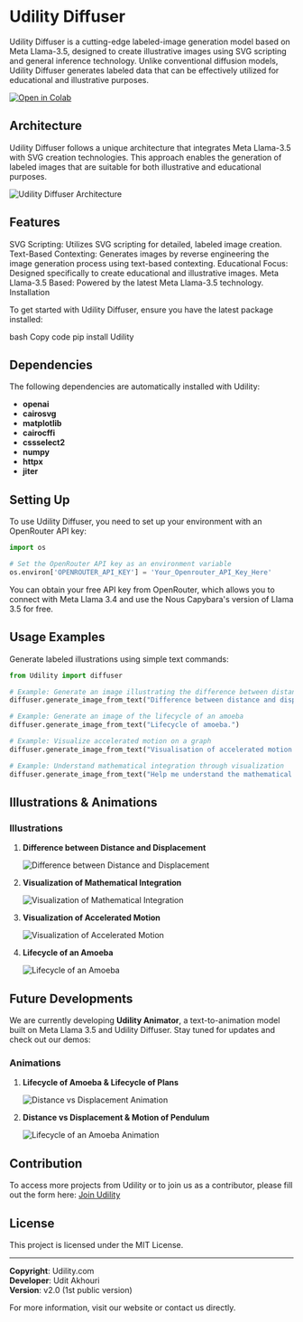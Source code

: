# Udility Diffuser

Udility Diffuser is a cutting-edge labeled-image generation model based on Meta Llama-3.5, designed to create illustrative images using SVG scripting and general inference technology. Unlike conventional diffusion models, Udility Diffuser generates labeled data that can be effectively utilized for educational and illustrative purposes.

[![Open in Colab](https://colab.research.google.com/assets/colab-badge.svg)](https://colab.research.google.com/drive/1KASVA0PPRX055eSEu3vALhBLJmXK_-m6?usp=sharing)


## Architecture

Udility Diffuser follows a unique architecture that integrates Meta Llama-3.5 with SVG creation technologies. This approach enables the generation of labeled images that are suitable for both illustrative and educational purposes.

![Udility Diffuser Architecture](images/Udility%20Diffuser%20Architecture4.drawio.png)

## Features

SVG Scripting: Utilizes SVG scripting for detailed, labeled image creation.
Text-Based Contexting: Generates images by reverse engineering the image generation process using text-based contexting.
Educational Focus: Designed specifically to create educational and illustrative images.
Meta Llama-3.5 Based: Powered by the latest Meta Llama-3.5 technology.
Installation

To get started with Udility Diffuser, ensure you have the latest package installed:

bash
Copy code
pip install Udility

## Dependencies

The following dependencies are automatically installed with Udility:

- **openai**
- **cairosvg**
- **matplotlib**
- **cairocffi**
- **cssselect2**
- **numpy**
- **httpx**
- **jiter**

## Setting Up

To use Udility Diffuser, you need to set up your environment with an OpenRouter API key:

```python
import os

# Set the OpenRouter API key as an environment variable
os.environ['OPENROUTER_API_KEY'] = 'Your_Openrouter_API_Key_Here'
```

You can obtain your free API key from OpenRouter, which allows you to connect with Meta Llama 3.4 and use the Nous Capybara's version of Llama 3.5 for free.

## Usage Examples

Generate labeled illustrations using simple text commands:

```python
from Udility import diffuser

# Example: Generate an image illustrating the difference between distance and displacement
diffuser.generate_image_from_text("Difference between distance and displacement.")

# Example: Generate an image of the lifecycle of an amoeba
diffuser.generate_image_from_text("Lifecycle of amoeba.")

# Example: Visualize accelerated motion on a graph
diffuser.generate_image_from_text("Visualisation of accelerated motion on a graph.")

# Example: Understand mathematical integration through visualization
diffuser.generate_image_from_text("Help me understand the mathematical integration using a visualisation.")
```

## Illustrations & Animations

### Illustrations

1. **Difference between Distance and Displacement**

   ![Difference between Distance and Displacement](images/Unknown.png)

2. **Visualization of Mathematical Integration**

   ![Visualization of Mathematical Integration](images/Unknown-4.png)

3. **Visualization of Accelerated Motion**

   ![Visualization of Accelerated Motion](images/Unknown-3.png)

4. **Lifecycle of an Amoeba**

   ![Lifecycle of an Amoeba](images/Unknown-2.png)


## Future Developments

We are currently developing **Udility Animator**, a text-to-animation model built on Meta Llama 3.5 and Udility Diffuser. Stay tuned for updates and check out our demos:


### Animations

1. **Lifecycle of Amoeba & Lifecycle of Plans**

   ![Distance vs Displacement Animation](images/Udility%20demo1.gif)

2. **Distance vs Displacement & Motion of Pendulum**

   ![Lifecycle of an Amoeba Animation](images/Udility%20Demo%202.gif)

## Contribution

To access more projects from Udility or to join us as a contributor, please fill out the form here: [Join Udility](#)

## License

This project is licensed under the MIT License.

---

**Copyright**: Udility.com  
**Developer**: Udit Akhouri  
**Version**: v2.0 (1st public version)  

For more information, visit our website or contact us directly.
